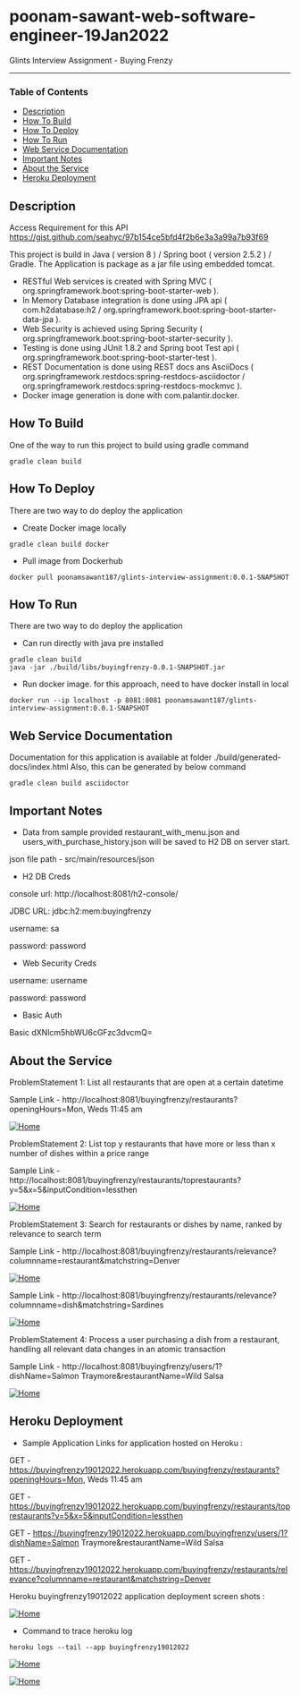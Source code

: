 # poonam-sawant-web-software-engineer-19Jan2022
Glints Interview Assignment - Buying Frenzy

---
### Table of Contents
- [Description](#description)
- [How To Build](#how-to-build)
- [How To Deploy](#how-to-deploy)
- [How To Run](#how-to-run)
- [Web Service Documentation](#web-service-documentation)
- [Important Notes](#important-notes)
- [About the Service](#about-the-service)
- [Heroku Deployment](#heroku-deployment)

## Description

Access Requirement for this API https://gist.github.com/seahyc/97b154ce5bfd4f2b6e3a3a99a7b93f69 

This project is build in Java ( version 8 ) / Spring boot ( version 2.5.2 ) / Gradle. The Application is package as a jar file using embedded tomcat.

* RESTful Web services is created with Spring MVC ( org.springframework.boot:spring-boot-starter-web ).
* In Memory Database integration is done using JPA api ( com.h2database:h2 / org.springframework.boot:spring-boot-starter-data-jpa ).
* Web Security is achieved using Spring Security ( org.springframework.boot:spring-boot-starter-security ).
* Testing is done using JUnit 1.8.2 and Spring boot Test api ( org.springframework.boot:spring-boot-starter-test ).
* REST Documentation is done using REST docs ans AsciiDocs ( org.springframework.restdocs:spring-restdocs-asciidoctor / org.springframework.restdocs:spring-restdocs-mockmvc ).
* Docker image generation is done with com.palantir.docker.

## How To Build

One of the way to run this project to build using gradle command

```shell
gradle clean build
```

## How To Deploy

There are two way to do deploy the application
* Create Docker image locally
	
```shell
gradle clean build docker
```
	
* Pull image from Dockerhub
	
```shell
docker pull poonamsawant187/glints-interview-assignment:0.0.1-SNAPSHOT
```

## How To Run

There are two way to do deploy the application
* Can run directly with java pre installed
	
```shell
gradle clean build
java -jar ./build/libs/buyingfrenzy-0.0.1-SNAPSHOT.jar
```
	
* Run docker image. for this approach, need to have docker install in local
	
```shell
docker run --ip localhost -p 8081:8081 poonamsawant187/glints-interview-assignment:0.0.1-SNAPSHOT
```

## Web Service Documentation

Documentation for this application is available at folder ./build/generated-docs/index.html
Also, this can be generated by below command

```shell
gradle clean build asciidoctor
```

## Important Notes

* Data from sample provided restaurant_with_menu.json and users_with_purchase_history.json will be saved to H2 DB on server start. 

json file path - src/main/resources/json

* H2 DB Creds

console url: http://localhost:8081/h2-console/

JDBC URL: jdbc:h2:mem:buyingfrenzy

username: sa

password: password

* Web Security Creds

username: username

password: password

* Basic Auth

Basic dXNlcm5hbWU6cGFzc3dvcmQ=

## About the Service

ProblemStatement 1: List all restaurants that are open at a certain datetime

Sample Link - http://localhost:8081/buyingfrenzy/restaurants?openingHours=Mon, Weds 11:45 am

[![Home](src/main/resources/images/getRestaurantsByOpeningHrs.JPG)](/images/getRestaurantsByOpeningHrs.JPEG)

ProblemStatement 2: List top y restaurants that have more or less than x number of dishes within a price range

Sample Link - http://localhost:8081/buyingfrenzy/restaurants/toprestaurants?y=5&x=5&inputCondition=lessthen

[![Home](src/main/resources/images/getRestaurantsByParam.JPG)](images/getRestaurantsByParam.JPEG)

ProblemStatement 3: Search for restaurants or dishes by name, ranked by relevance to search term

Sample Link - http://localhost:8081/buyingfrenzy/restaurants/relevance?columnname=restaurant&matchstring=Denver

[![Home](src/main/resources/images/getRestaurantsByRelevance.JPG)](images/getRestaurantsByRelevance.JPEG)

Sample Link - http://localhost:8081/buyingfrenzy/restaurants/relevance?columnname=dish&matchstring=Sardines

[![Home](src/main/resources/images/getDishByRelevance.JPG)](images/getDishByRelevance.JPEG)

ProblemStatement 4: Process a user purchasing a dish from a restaurant, handling all relevant data changes in an atomic transaction

Sample Link - http://localhost:8081/buyingfrenzy/users/1?dishName=Salmon Traymore&restaurantName=Wild Salsa

[![Home](src/main/resources/images/updateBuyDishTransaction.JPG)](images/updateBuyDishTransaction.JPEG)

## Heroku Deployment

* Sample Application Links for application hosted on Heroku :

GET - https://buyingfrenzy19012022.herokuapp.com/buyingfrenzy/restaurants?openingHours=Mon, Weds 11:45 am

GET - https://buyingfrenzy19012022.herokuapp.com/buyingfrenzy/restaurants/toprestaurants?y=5&x=5&inputCondition=lessthen

GET - https://buyingfrenzy19012022.herokuapp.com/buyingfrenzy/users/1?dishName=Salmon Traymore&restaurantName=Wild Salsa

GET - https://buyingfrenzy19012022.herokuapp.com/buyingfrenzy/restaurants/relevance?columnname=restaurant&matchstring=Denver

Heroku buyingfrenzy19012022 application deployment screen shots :

[![Home](src/main/resources/images/heroku_appDeployed_snap.JPG)](images/heroku_appDeployed_snap.JPEG)

* Command to trace heroku log

```shell
heroku logs --tail --app buyingfrenzy19012022
```

[![Home](src/main/resources/images/heroku_appStart_snap1.JPG)](images/heroku_appStart_snap1.JPEG)

[![Home](src/main/resources/images/heroku_appStart_snap2.JPG)](images/heroku_appStart_snap2.JPEG)


